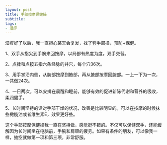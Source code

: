```yaml
---
layout: post
title: 手部按摩保健操 
subtitle: 
tags:
- 湿疹
---
```


湿疹好了以后，我一直担心某天会复发，找了套手部操，预防+保健。

1、双手从指尖到手腕来回按摩，以局部有热度为度，双手交替。

2、点揉和点按五指六条经脉的井穴，每个穴36次。

3、用手掌沿内侧，从腕部按摩到腋部，再从腋部按摩回腕部。一上一下为一次，一共做24次。

4、一日两次。可以安排在晨醒和睡前，能够有效的促进新陈代谢和营养的吸收，柔润健手。

5、长时间坚持的话对手部干燥的状况，改善是比较明显的。可以在按摩的时候抹些橄榄油或者维生素E，效果更好些。

这个手部按摩保健操我一直在坚持做，感觉挺不错的。不仅可以保健双手，还能缓解因为长时间坐在电脑前，手腕和肩颈的疲劳。如果有条件的朋友，可以像我一样，抽空就做第一项和第三项，非常舒服。



